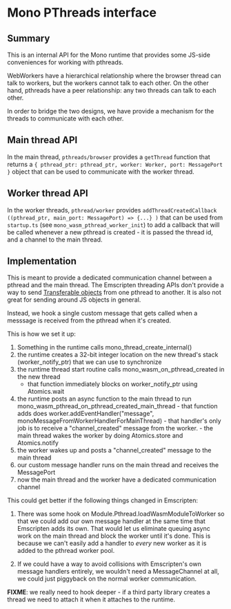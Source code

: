 # Mono PThreads interface

## Summary

This is an internal API for the Mono runtime that provides some JS-side conveniences for working with pthreads.

WebWorkers have a hierarchical relationship where the browser thread can talk to workers, but the workers cannot talk to each other.
On the other hand, pthreads have a peer relationship: any two threads can talk to each other.

In order to bridge the two designs, we have provide a mechanism for the threads to communicate with each other.

## Main thread API

In the main thread, `pthreads/browser` provides a `getThread` function that returns a `{ pthread_ptr: pthread_ptr, worker: Worker, port: MessagePort }` object that can be used to communicate with the worker thread.

## Worker thread API

In the worker threads, `pthread/worker` provides `addThreadCreatedCallback ((pthread_ptr, main_port: MessagePort) => {...} )` that can be used from `startup.ts` (see `mono_wasm_pthread_worker_init`) to add a callback that will be called whenever a new pthread is created - it is passed the thread id, and a channel to the main thread.

## Implementation

   This is meant to provide a dedicated communication channel between a pthread and the main thread.
   The Emscripten threading APIs don't provide a way to send  [Transferable objects](https://developer.mozilla.org/en-US/docs/Glossary/Transferable_objects)
     from one pthread to another.  It is also not great for sending around JS objects in general.

   Instead, we hook a single custom message that gets called when a messsage is received from the pthread when it's created.

   This is how we set it up:

   1. Something in the runtime calls mono_thread_create_internal()
   2. the runtime creates a 32-bit integer location on the new thread's stack (worker_notify_ptr) that we can use to synchronize
   3. the runtime thread start routine calls mono_wasm_on_pthread_created in the new thread
      - that function immediately blocks on worker_notify_ptr using Atomics.wait
   4. the runtime posts an async function to the main thread to run mono_wasm_pthread_on_pthread_created_main_thread
     - that function adds does worker.addEventHandler("message", monoMessageFromWorkerHandlerForMainThread)
     - that handler's only job is to receive a "channel_created" message from the worker.
     - the main thread wakes the worker by doing Atomics.store and Atomics.notify
   5. the worker wakes up and posts a "channel_created" message to the main thread
   6. our custom message handler runs on the main thread and receives the MessagePort
   7. now the main thread and the worker have a dedicated communication channel

  This could get better if the following things changed in Emscripten:

  1. There was some hook on Module.Pthread.loadWasmModuleToWorker so that we could add our own message handler at the same time that Emscripten adds its own.
     That would let us eliminate queuing async work on the main thread and block the worker until it's done.
     This is because we can't easily add a handler to _every_ new worker as it is added to the pthread worker pool.

  2. If we could have a way to avoid collisions with Emscripten's own message handlers entirely, we wouldn't need a MessageChannel at all, we could just piggyback on the normal worker communication.

**FIXME**: we really need to hook deeper - if a third party library creates a thread we need to attach it when it attaches to the runtime.
